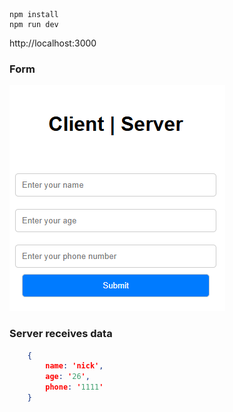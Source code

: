 ```
npm install
npm run dev
```
http://localhost:3000

### Form

![alt text](image.png)

### Server receives data

```json
    { 
        name: 'nick',
        age: '26',
        phone: '1111' 
    }
```